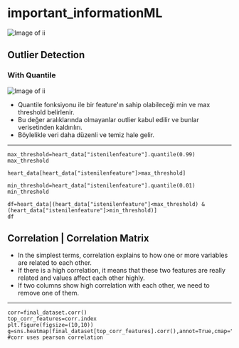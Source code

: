 # important_informationML
![Image of ii](http://educationprofessional.info/wp-content/uploads/2020/04/important-update.jpg)

## Outlier Detection

### With Quantile
![Image of ii](https://naysan.ca/wp-content/uploads/2020/06/box_plot_ref_needed.png)

- Quantile fonksiyonu ile bir feature'ın sahip olabileceği min ve max threshold belirlenir.
- Bu değer aralıklarında olmayanlar outlier kabul edilir ve bunlar verisetinden kaldırılırı. 
- Böylelikle veri daha düzenli ve temiz hale gelir.
---
```
max_threshold=heart_data["istenilenfeature"].quantile(0.99)
max_threshold
```
```
heart_data[heart_data["istenilenfeature"]>max_threshold]
```
```
min_threshold=heart_data["istenilenfeature"].quantile(0.01)
min_threshold
```
```
df=heart_data[(heart_data["istenilenfeature"]<max_threshold) & (heart_data["istenilenfeature"]>min_threshold)]
df
```

## Correlation | Correlation Matrix

- In the simplest terms, correlation explains to how one or more variables are related to each other. 
- If there is a high correlation, it means that these two features are really related and values affect each other highly.
- If two columns show high correlation with each other, we need to remove one of them.
---
 ```
 corr=final_dataset.corr()
top_corr_features=corr.index
plt.figure(figsize=(10,10))
g=sns.heatmap(final_dataset[top_corr_features].corr(),annot=True,cmap="RdYlGn")
#corr uses pearson correlation
```




